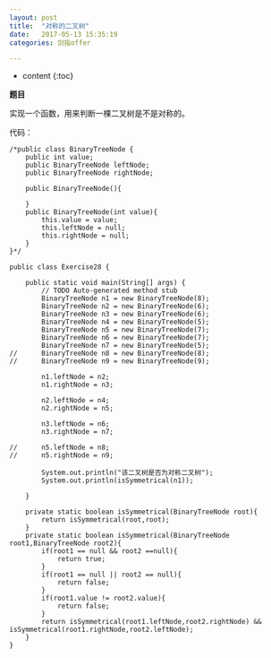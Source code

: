```yaml
---
layout: post
title:  "对称的二叉树"
date:   2017-05-13 15:35:19
categories: 剑指offer

---
```


* content
{:toc}

**题目**

实现一个函数，用来判断一棵二叉树是不是对称的。

代码：

	/*public class BinaryTreeNode {
		public int value;
		public BinaryTreeNode leftNode;
		public BinaryTreeNode rightNode;
		
		public BinaryTreeNode(){
			
		}
		public BinaryTreeNode(int value){
			this.value = value;
			this.leftNode = null;
			this.rightNode = null;
		}
	}*/

	public class Exercise28 {

		public static void main(String[] args) {
			// TODO Auto-generated method stub
			BinaryTreeNode n1 = new BinaryTreeNode(8);  
			BinaryTreeNode n2 = new BinaryTreeNode(6);  
			BinaryTreeNode n3 = new BinaryTreeNode(6);  
			BinaryTreeNode n4 = new BinaryTreeNode(5);  
			BinaryTreeNode n5 = new BinaryTreeNode(7);  
			BinaryTreeNode n6 = new BinaryTreeNode(7);  
			BinaryTreeNode n7 = new BinaryTreeNode(5);  
	//      BinaryTreeNode n8 = new BinaryTreeNode(8);  
	//      BinaryTreeNode n9 = new BinaryTreeNode(9);  
			  
			n1.leftNode = n2;  
			n1.rightNode = n3;  
			  
			n2.leftNode = n4;  
			n2.rightNode = n5;  
			  
			n3.leftNode = n6;  
			n3.rightNode = n7;  
			  
	//      n5.leftNode = n8;  
	//      n5.rightNode = n9;  
			  
			System.out.println("该二叉树是否为对称二叉树");  
			System.out.println(isSymmetrical(n1));  

		}
		
		private static boolean isSymmetrical(BinaryTreeNode root){
			return isSymmetrical(root,root);
		}
		private static boolean isSymmetrical(BinaryTreeNode root1,BinaryTreeNode root2){
			if(root1 == null && root2 ==null){
				return true;
			}
			if(root1 == null || root2 == null){
				return false;
			}
			if(root1.value != root2.value){
				return false;
			}
			return isSymmetrical(root1.leftNode,root2.rightNode) && isSymmetrical(root1.rightNode,root2.leftNode);
		}
	}
